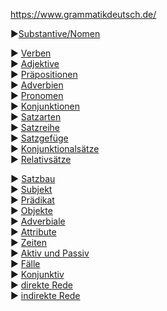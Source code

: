 
https://www.grammatikdeutsch.de/

►[Substantive/Nomen](https://www.grammatikdeutsch.de/html/nomen-substantive.html)  







► [Verben](https://www.grammatikdeutsch.de/html/verben.html)  
► [Adjektive](https://www.grammatikdeutsch.de/html/adjektive.html)  
► [Präpositionen](https://www.grammatikdeutsch.de/html/prapositionen.html)  
► [Adverbien](https://www.grammatikdeutsch.de/html/adverbien.html)  
► [Pronomen](https://www.grammatikdeutsch.de/html/pronomen.html)  
► [Konjunktionen](https://www.grammatikdeutsch.de/html/konjunktionen.html)  
► [Satzarten](https://www.grammatikdeutsch.de/html/satzarten-info.html)  
► [Satzreihe](https://www.grammatikdeutsch.de/html/satzreihe-satzgefuge-info.html)  
► [Satzgefüge](https://www.grammatikdeutsch.de/html/satzreihe-satzgefuge-info.html)  
► [Konjunktionalsätze](https://www.grammatikdeutsch.de/html/konjunktionalsatze-info.html)  
► [Relativsätze](https://www.grammatikdeutsch.de/html/relativsatze-info.html)

**►** [Satzbau](https://www.grammatikdeutsch.de/html/satzbau-info.html)  
► [Subjekt](https://www.grammatikdeutsch.de/html/subjekt-pradikat-info.html)  
► [Prädikat](https://www.grammatikdeutsch.de/html/subjekt-pradikat-info.html)  
► [Objekte](https://www.grammatikdeutsch.de/html/objekte-info.html)  
► [Adverbiale](https://www.grammatikdeutsch.de/html/adverbiale-info.html)  
► [Attribute](https://www.grammatikdeutsch.de/html/attribute-info.html)  
► [Zeiten](https://www.grammatikdeutsch.de/html/zeiten-info.html)  
► [Aktiv und Passiv](https://www.grammatikdeutsch.de/html/aktiv-und-passiv-info.html)  
► [Fälle](https://www.grammatikdeutsch.de/html/falle-info.html)  
► [Konjunktiv](https://www.grammatikdeutsch.de/html/konjunktiv-info.html)  
► [direkte Rede](https://www.grammatikdeutsch.de/html/direkte-rede-info.html)  
► [indirekte Rede](https://www.grammatikdeutsch.de/html/indirekte-rede-info.html)


